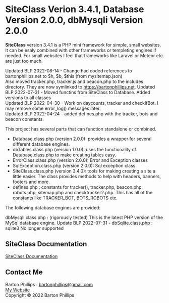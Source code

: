 # SiteClass Verion 3.4.1, Database Version 2.0.0, dbMysqli Version 2.0.0

**SiteClass** version 3.4.1 is a PHP mini framework for simple, small websites. It can be esaly combined with other frameworks or templeting engines if needed. 
For small websites I feel that frameworks like Laravel or Meteor etc. are just too much.

Updated BLP 2022-08-14 - Change had coded references to bartonphillips.net to $h, $b, $this (from mysitemap.json)  
Also moved tracker.php, tracker.js and beacon.php to the includes directory. They are now symlinked to https://bartonphillips.net.
Updated BLP 2022-07-31 - Moved functins from SiteClass to Database. Added versions to all classes  
Updated BLP 2022-04-30 - Work on daycounts, tracker and checkIfBot. I may remove some error_log() messages later.  
Updated BLP 2022-04-24 - added defines.php with the tracker, bots and beacon constants.

This project has several parts that can function standalone or combined.

* Database.class.php (version 2.0.0): provides a wrapper for several different database engines.
* dbTables.class.php (version 1.0.0): uses the functionality of Database.class.php to make creating tables easy.
* ErrorClass.class.php (version 2.0.0): Error and Exception classes
* SqlException.class.php (version 2.0.0): Sql exception class.
* SiteClass.class.php (version 3.4.0): tools for making creating a site a little easier. The class provides methods to help with headers, banners, footers and more.
* defines.php : constants for tracker(), tracker.php, beacon.php, robots.php, sitemap.php and checktracker2.php. This has all of the constants 
like TRACKER_BOT, BOTS_ROBOTS etc.

The following database engines are provided:

dbMysqli.class.php : (rigorously tested) This is the latest PHP version of the MySql database engine.
Update BLP 2022-07-31 - dbSqlite.class.php : sqlite3 No longer supported

## SiteClass Documentation 

[SiteClass Documentation](https://bartonlp.github.io/site-class)

## Contact Me

Barton Phillips : [bartonphillips@gmail.com](mailto://bartonphillips@gmail.com)  
[My Website](http://www.bartonphillips.com)  
Copyright &copy; 2022 Barton Phillips
